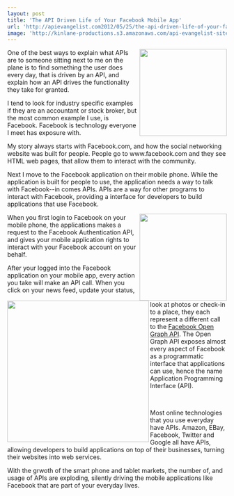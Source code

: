 ```yaml
---
layout: post
title: 'The API Driven Life of Your Facebook Mobile App'
url: 'http://apievangelist.com2012/05/25/the-api-driven-life-of-your-facebook-mobile-app/'
image: 'http://kinlane-productions.s3.amazonaws.com/api-evangelist-site/blog/iPhone-Desktop.png'
---
```



<p>
     <img src="http://kinlane-productions.s3.amazonaws.com/api-evangelist/iPhone-Desktop.png"  width="200" align="right" />
</p>
<p>
     One of the best ways to explain what APIs are to someone sitting next to me on the plane is to find something the user does every day, that is driven by an API, and explain how an API drives the functionality they take for granted.
</p>
<p>
     I tend to look for industry specific examples if they are an accountant or stock broker, but the most common example I use, is Facebook. Facebook is technology everyone I meet has exposure with.
</p>
<p>
     My story always starts with Facebook.com, and how the social networking website was built for people. People go to www.facebook.com and they see HTML web pages, that allow them to interact with the community.
</p>
<p>
     Next I move to the Facebook application on their mobile phone. While the application is built for people to use, the application needs a way to talk with Facebook--in comes APIs. APIs are a way for other programs to interact with Facebook, providing a interface for developers to build applications that use Facebook.
</p>
<p>
     <img src="http://kinlane-productions.s3.amazonaws.com/api-evangelist/iPhone-Facebook-Login.png"  width="200" align="right" />
</p>
<p>
     When you first login to Facebook on your mobile phone, the applications makes a request to the Facebook Authentication API, and gives your mobile application rights to interact with your Facebook account on your behalf.
</p>
<p>
     <img src="http://kinlane-productions.s3.amazonaws.com/api-evangelist/iPHone-Facebook-Auth.png"  width="325" align="left" />
</p>
<p>
     After your logged into the Facebook application on your mobile app, every action you take will make an API call. When you click on your news feed, update your status, look at photos or check-in to a place, they each represent a different call to the <a title="Facebook Open Graph API" href="https://developers.facebook.com/docs/reference/api/">Facebook Open Graph API</a>. The Open Graph API exposes almost every aspect of Facebook as a programmatic interface that applications can use, hence the name Application Programming Interface (API).
</p>
<p>
      
</p>
<p>
     Most online technologies that you use everyday have APIs. Amazon, EBay, Facebook, Twitter and Google all have APIs, allowing developers to build applications on top of their businesses, turning their websites into web services.
</p>
<p>
     With the grwoth of the smart phone and tablet markets, the number of, and usage of APIs are exploding, silently driving the mobile applications like Facebook that are part of your everyday lives.
</p>
